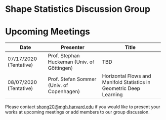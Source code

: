 # Shape Statistics Discussion Group

Upcoming Meetings
=================

| Date                   | Presenter                                   | Title                                                               |
|------------------------|---------------------------------------------|---------------------------------------------------------------------|
| 07/17/2020 (Tentative) | Prof. Stephan Huckeman (Univ. of Göttingen) | TBD                                                                 |
| 08/07/2020 (Tentative) | Prof. Stefan Sommer (Univ. of Copenhagen)   | Horizontal Flows and Manifold Statistics in Geometric Deep Learning |



Please contact shong20@mgh.harvard.edu if you would like to present your works at upcoming meetings or add members to our group discussion. 

